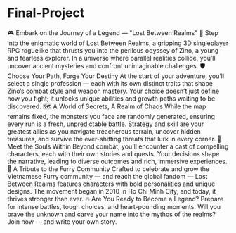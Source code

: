 # Final-Project
🎮 Embark on the Journey of a Legend — "Lost Between Realms" 🌌
Step into the enigmatic world of Lost Between Realms, a gripping 3D singleplayer RPG roguelike that thrusts you into the perilous odyssey of Zino, a young and fearless explorer. In a universe where parallel realities collide, you’ll uncover ancient mysteries and confront unimaginable challenges.
🛡️ Choose Your Path, Forge Your Destiny
At the start of your adventure, you’ll select a single profession — each with its own distinct traits that shape Zino’s combat style and weapon mastery. Your choice doesn’t just define how you fight; it unlocks unique abilities and growth paths waiting to be discovered.
🗺️ A World of Secrets, A Realm of Chaos
While the map remains fixed, the monsters you face are randomly generated, ensuring every run is a fresh, unpredictable battle. Strategy and skill are your greatest allies as you navigate treacherous terrain, uncover hidden treasures, and survive the ever-shifting threats that lurk in every corner.
🤝 Meet the Souls Within
Beyond combat, you’ll encounter a cast of compelling characters, each with their own stories and quests. Your decisions shape the narrative, leading to diverse outcomes and rich, immersive experiences.
🌟 A Tribute to the Furry Community
Crafted to celebrate and grow the Vietnamese Furry community — and reach the global fandom — Lost Between Realms features characters with bold personalities and unique designs. The movement began in 2010 in Ho Chi Minh City, and today, it thrives stronger than ever.
🔥 Are You Ready to Become a Legend?
Prepare for intense battles, tough choices, and heart-pounding moments. Will you brave the unknown and carve your name into the mythos of the realms? Join now — and write your own story.

